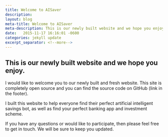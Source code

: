 ```yaml
---
title: Welcome to AISaver
description: 
layout: blog
meta-title: Welcome to AISaver
meta-description: This is our newly built website and we hope you enjoy.
date:   2015-11-17 16:16:01 -0600
categories: jekyll update
excerpt_separator: <!--more-->
---
```


## This is our newly built website and we hope you enjoy.

<!--more-->

I would like to welcome you to our newly built and fresh website. This site is completely open source and you can find the source code on GitHub (link in the footer).

I built this website to help everyone find their perfect artificial intelligent savings bot, as well as find your perfect banking app and investment scheme.

If you have any questions or would like to participate, then please feel free to get in touch. We will be sure to keep you updated.